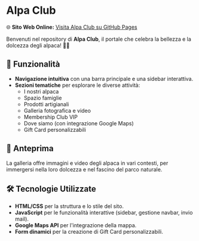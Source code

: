 # Alpa Club

🌐 **Sito Web Online:** [Visita Alpa Club su GitHub Pages](https://dave02233.github.io/AlpaClub)

Benvenuti nel repository di **Alpa Club**, il portale che celebra la bellezza e la dolcezza degli alpaca! 🦙💚

## 🚀 Funzionalità
- **Navigazione intuitiva** con una barra principale e una sidebar interattiva.
- **Sezioni tematiche** per esplorare le diverse attività:
  - I nostri alpaca
  - Spazio famiglie
  - Prodotti artigianali
  - Galleria fotografica e video
  - Membership Club VIP
  - Dove siamo (con integrazione Google Maps)
  - Gift Card personalizzabili

## 📸 Anteprima
La galleria offre immagini e video degli alpaca in vari contesti, per immergersi nella loro dolcezza e nel fascino del parco naturale.

## 🛠️ Tecnologie Utilizzate
- **HTML/CSS** per la struttura e lo stile del sito.
- **JavaScript** per le funzionalità interattive (sidebar, gestione navbar, invio mail).
- **Google Maps API** per l'integrazione della mappa.
- **Form dinamici** per la creazione di Gift Card personalizzabili.
